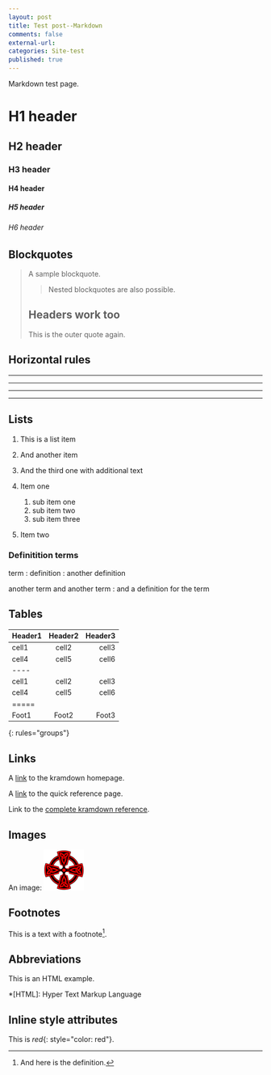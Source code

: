 ```yaml
---
layout: post
title: Test post--Markdown
comments: false
external-url:
categories: Site-test
published: true
---
```


Markdown test page.

# H1 header

## H2 header

### H3 header

#### H4 header

##### H5 header

###### H6 header

## Blockquotes

> A sample blockquote.
>
> >Nested blockquotes are
> >also possible.
>
> ## Headers work too
> This is the outer quote again.

## Horizontal rules

* * *

---

  _  _  _  _

---------------

## Lists

1. This is a list item
2. And another item
2. And the third one
   with additional text


1. Item one
   1. sub item one
   2. sub item two
   3. sub item three
2. Item two

### Definitition terms

term
: definition
: another definition

another term
and another term
: and a definition for the term

## Tables

| Header1 | Header2 | Header3 |
|:--------|:-------:|--------:|
| cell1   | cell2   | cell3   |
| cell4   | cell5   | cell6   |
|----
| cell1   | cell2   | cell3   |
| cell4   | cell5   | cell6   |
|=====
| Foot1   | Foot2   | Foot3
{: rules="groups"}

## Links


A [link](http://kramdown.gettalong.org)
to the kramdown homepage.

A [link](https://kramdown.gettalong.org/quickref.html "quick-ref")
to the quick reference page.

Link to the [complete kramdown reference](https://kramdown.gettalong.org/syntax.html#images).

## Images

An image: ![Celtic cross](/assets/celtic_cross_red_small.png)

## Footnotes

This is a text with a
footnote[^1].

[^1]: And here is the definition.

## Abbreviations

This is an HTML
example.

*[HTML]: Hyper Text Markup Language

## Inline style attributes

This is *red*{: style="color: red"}.